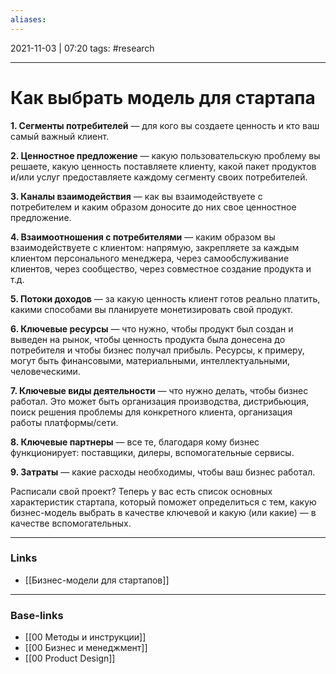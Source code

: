 ```yaml
---
aliases:
---
```

2021-11-03 | 07:20
tags: #research
___

# Как выбрать модель для стартапа
**1. Сегменты потребителей** — для кого вы создаете ценность и кто ваш самый важный клиент.

**2. Ценностное предложение** — какую пользовательскую проблему вы решаете, какую ценность поставляете клиенту, какой пакет продуктов и/или услуг предоставляете каждому сегменту своих потребителей.

**3. Каналы взаимодействия** — как вы взаимодействуете с потребителем и каким образом доносите до них свое ценностное предложение.

**4. Взаимоотношения с потребителями** — каким образом вы взаимодействуете с клиентом: напрямую, закрепляете за каждым клиентом персонального менеджера, через самообслуживание клиентов, через сообщество, через совместное создание продукта и т.д.

**5\. Потоки доходов** — за какую ценность клиент готов реально платить, какими способами вы планируете монетизировать свой продукт.

**6. Ключевые ресурсы** — что нужно, чтобы продукт был создан и выведен на рынок, чтобы ценность продукта была донесена до потребителя и чтобы бизнес получал прибыль. Ресурсы, к примеру, могут быть финансовыми, материальными, интеллектуальными, человеческими.

**7. Ключевые виды деятельности** — что нужно делать, чтобы бизнес работал. Это может быть организация производства, дистрибьюция, поиск решения проблемы для конкретного клиента, организация работы платформы/сети.

**8. Ключевые партнеры** — все те, благодаря кому бизнес функционирует: поставщики, дилеры, вспомогательные сервисы.

**9. Затраты** — какие расходы необходимы, чтобы ваш бизнес работал.

Расписали свой проект? Теперь у вас есть список основных характеристик стартапа, который поможет определиться с тем, какую бизнес-модель выбрать в качестве ключевой и какую (или какие) — в качестве вспомогательных.


___
### Links
- [[Бизнес-модели для стартапов]]

___
### Base-links
- [[00 Методы и инструкции]]
- [[00 Бизнес и менеджмент]]
- [[00 Product Design]]

